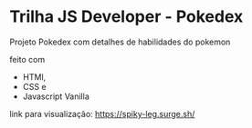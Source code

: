 # Trilha JS Developer - Pokedex 
 
 
 Projeto Pokedex com detalhes de habilidades do pokemon 
 
 feito com 
 - HTMl, 
 - CSS e 
 - Javascript Vanilla
 
 link para visualização: https://spiky-leg.surge.sh/
